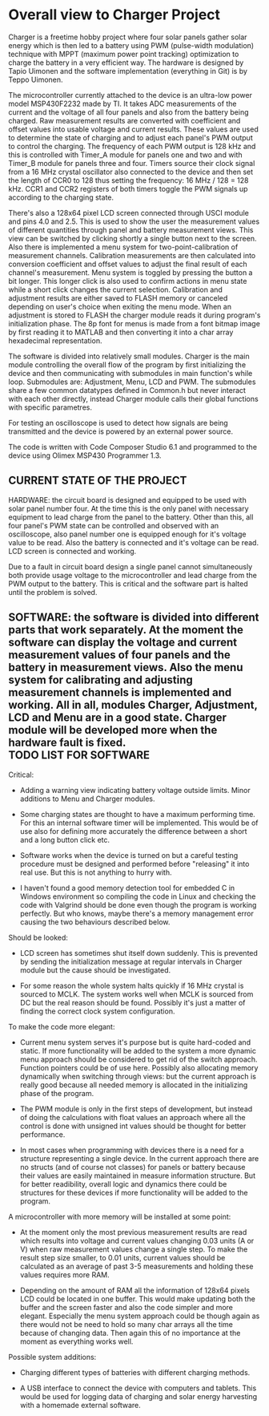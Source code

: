 Overall view to Charger Project
==============
 	
Charger is a freetime hobby project where four solar panels gather solar energy which is then led to a battery using PWM (pulse-width modulation) technique with MPPT (maximum power point tracking) optimization to charge the battery in a very efficient way. The hardware is designed by Tapio Uimonen and the software implementation (everything in Git) is by Teppo Uimonen.

The microcontroller currently attached to the device is an ultra-low power model MSP430F2232 made by TI. It takes ADC measurements of the current and the voltage of all four panels and also from the battery being charged. Raw measurement results are converted with coefficient and offset values into usable voltage and current results. These values are used to determine the state of charging and to adjust each panel's PWM output to control the charging. The frequency of each PWM output is 128 kHz and this is controlled with Timer_A module for panels one and two and with Timer_B module for panels three and four. Timers source their clock signal from a 16 MHz crystal oscillator also connected to the device and then set the length of CCR0 to 128 thus setting the frequency: 16 MHz / 128 = 128 kHz. CCR1 and CCR2 registers of both timers toggle the PWM signals up according to the charging state.

There's also a 128x64 pixel LCD screen connected through USCI module and pins 4.0 and 2.5. This is used to show the user the measurement values of different quantities through panel and battery measurement views. This view can be switched by clicking shortly a single button next to the screen. Also there is implemented a menu system for two-point-calibration of measurement channels. Calibration measurements are then calculated into conversion coefficient and offset values to adjust the final result of each channel's measurement. Menu system is toggled by pressing the button a bit longer. This longer click is also used to confirm actions in menu state while a short click changes the current selection. Calibration and adjustment results are either saved to FLASH memory or canceled depending on user's choice when exiting the menu mode. When an adjustment is stored to FLASH the charger module reads it during program's initialization phase. The 8p font for menus is made from a font bitmap image by first reading it to MATLAB and then converting it into a char array hexadecimal representation. 
 
The software is divided into relatively small modules. Charger is the main module controlling the overall flow of the program by first initializing the device and then communicating with submodules in main function's while loop. Submodules are: Adjustment, Menu, LCD and PWM. The submodules share a few common datatypes defined in Common.h but never interact with each other directly, instead Charger module calls their global functions with specific parametres.

For testing an oscilloscope is used to detect how signals are being transmitted and the device is powered by an external power source.

The code is written with Code Composer Studio 6.1 and programmed to the device using Olimex MSP430 Programmer 1.3.

CURRENT STATE OF THE PROJECT
--------------
							
HARDWARE: the circuit board is designed and equipped to be used with solar panel number four. At the time this is the only panel with necessary equipment to lead charge from the panel to the battery. Other than this, all four panel's PWM state can be controlled and observed with an oscilloscope, also panel number one is equipped enough for it's voltage value to be read. Also the battery is connected and it's voltage can be read. LCD screen is connected and working.

Due to a fault in circuit board design a single panel cannot simultaneously both provide usage voltage to the microcontroller and lead charge from the PWM output to the battery. This is critical and the software part is halted until the problem is solved.

SOFTWARE: the software is divided into different parts that work separately. At the moment the software can display the voltage and current measurement values of four panels and the battery in measurement views. Also the menu system for calibrating and adjusting measurement channels is implemented and working. All in all, modules Charger, Adjustment, LCD and Menu are in a good state. Charger module will be developed more when the hardware fault is fixed.	
TODO LIST FOR SOFTWARE
--------------
	
Critical:
- Adding a warning view indicating battery voltage outside limits. Minor additions to Menu and Charger modules.

- Some charging states are thought to have a maximum performing time. For this an internal software timer will be implemented. This would be of use also for defining more accurately the difference between a short and a long button click etc.

- Software works when the device is turned on but a careful testing procedure must be designed and performed before "releasing" it into real use. But this is not anything to hurry with.

- I haven't found a good memory detection tool for embedded C in Windows environment so compiling the code in Linux and checking the code with Valgrind should be done even though the program is working perfectly. But who knows, maybe there's a memory management error causing the two behaviours described below.
		
Should be looked:
- LCD screen has sometimes shut itself down suddenly. This is prevented by sending the initialization message at regular intervals in Charger module but the cause should be investigated.

- For some reason the whole system halts quickly if 16 MHz crystal is sourced to MCLK. The system works well when MCLK is sourced from DC but the real reason should be found. Possibly it's just a matter of finding the correct clock system configuration.
		
To make the code more elegant:
- Current menu system serves it's purpose but is quite hard-coded and static. If more functionality will be added to the system a more dynamic menu approach should be considered to get rid of the switch approach. Function pointers could be of use here. Possibly also allocating memory dynamically when switching through views: but the current approach is really good because all needed memory is allocated in the initializing phase of the program.

- The PWM module is only in the first steps of development, but instead of doing the calculations with float values an approach where all the control is done with unsigned int values should be thought for better performance.

- In most cases when programming with devices there is a need for a structure representing a single device. In the current approach there are no structs (and of course not classes) for panels or battery because their values are easily maintained in measure information structure. But for better readibility, overall logic and dynamics there could be structures for these devices if more functionality will be added to the program. 
		
A microcontroller with more memory will be installed at some point:
- At the moment only the most previous measurement results are read which results into voltage and current values changing 0.03 units (A or V) when raw measurement values change a single step. To make the result step size smaller, to 0.01 units, current values should be calculated as an average of past 3-5 measurements and holding these values requires more RAM. 
 
- Depending on the amount of RAM all the information of 128x64 pixels LCD could be located in one buffer. This would make updating both the buffer and the screen faster and also the code simpler and more elegant. Especially the menu system approach could be though again as there would not be need to hold so many char arrays all the time because of changing data. Then again this of no importance at the moment as everything works well.
 		
Possible system additions:
- Charging different types of batteries with different charging methods.
 		
- A USB interface to connect the device with computers and tablets. This would be used for logging data of charging and solar energy harvesting with a homemade external software.
 
 
 
 
